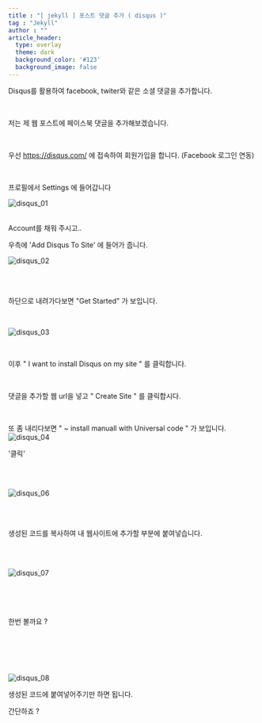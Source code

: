 ```yaml
---
title : "[ jekyll ] 포스트 댓글 추가 ( disqus )"
tag : "Jekyll"
author : ""
article_header:
  type: overlay
  theme: dark
  background_color: '#123'
  background_image: false
---
```


Disqus를 활용하여 facebook, twiter와 같은 소셜 댓글을 추가합니다.

<br>

저는 제 웹 포스트에 페이스북 댓글을 추가해보겠습니다.

<br>



우선 https://disqus.com/ 에 접속하여 회원가입을 합니다. (Facebook 로그인 연동)

<br>

프로필에서 Settings 에 들어갑니다

![disqus_01](https://user-images.githubusercontent.com/46040293/67728138-72539d00-fa2f-11e9-8156-ae66743da3d3.png)

<br>Account를 채워 주시고..

우측에 'Add Disqus To Site' 에 들어가 줍니다.

![disqus_02](https://user-images.githubusercontent.com/46040293/67728139-741d6080-fa2f-11e9-8ad2-e97943fa6350.png)

<br>

<br>

하단으로 내려가다보면 "Get Started" 가 보입니다.

<br>

![disqus_03](https://user-images.githubusercontent.com/46040293/67728140-754e8d80-fa2f-11e9-83e6-3abfb15e48b1.png)

<br>

이후 " I want to install Disqus on my site " 를 클릭합니다.

<br>

댓글을 추가할 웹 url을 넣고 " Create Site " 를 클릭합시다.

<br>

또 좀 내리다보면 " ~ install manuall with Universal code " 가 보입니다.
![disqus_04](https://user-images.githubusercontent.com/46040293/67728142-75e72400-fa2f-11e9-9483-31a52cfb1f41.png)

'클릭'

<br>

<br>

![disqus_06](https://user-images.githubusercontent.com/46040293/67728144-77185100-fa2f-11e9-9604-b285367ccf38.png)

<br>

<br>

생성된 코드를 복사하여 내 웹사이트에 추가할 부분에 붙여넣습니다.

<br>

<br>

![disqus_07](https://user-images.githubusercontent.com/46040293/67728146-797aab00-fa2f-11e9-99ef-9606d7f78291.png)

<br>

<br>

<br>

한번 볼까요 ?

<br>

<br>

<br>

<br>

![disqus_08](https://user-images.githubusercontent.com/46040293/67728147-7a134180-fa2f-11e9-9e20-f24298c0a4ba.png)

생성된 코드에 붙여넣어주기만 하면 됩니다.

간단하죠 ?

